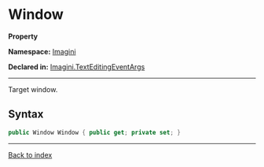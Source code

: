 # Window

**Property**

**Namespace:** [Imagini](Imagini.md)

**Declared in:** [Imagini.TextEditingEventArgs](Imagini.TextEditingEventArgs.md)

------



Target window.


## Syntax

```csharp
public Window Window { public get; private set; }
```

------

[Back to index](index.md)